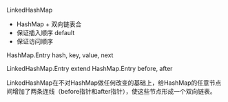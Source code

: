 LinkedHashMap

* HashMap + 双向链表合
* 保证插入顺序 default
* 保证访问顺序

HashMap.Entry
hash, key, value, next

LinkedHashMap.Entry extend HashMap.Entry
before, after

LinkedHashMap在不对HashMap做任何改变的基础上，给HashMap的任意节点间增加了两条连线（before指针和after指针），使这些节点形成一个双向链表。